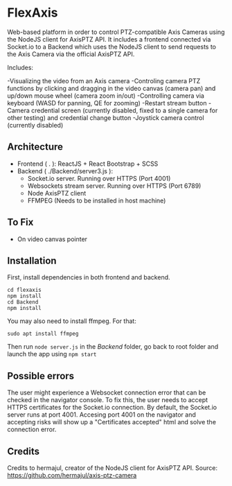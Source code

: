# FlexAxis

Web-based platform in order to control PTZ-compatible Axis Cameras using the NodeJS client for AxisPTZ API. It includes a frontend connected via Socket.io to a Backend which uses the NodeJS client to send requests to the Axis Camera via the official AxisPTZ API.

Includes:

-Visualizing the video from an Axis camera
-Controling camera PTZ functions by clicking and dragging in the video canvas (camera pan) and up/down mouse wheel (camera zoom in/out)
-Controlling camera via keyboard (WASD for panning, QE for zooming)
-Restart stream button
-Camera credential screen (currently disabled, fixed to a single camera for other testing) and credential change button
-Joystick camera control (currently disabled)

## Architecture

- Frontend ( . ): ReactJS + React Bootstrap + SCSS
- Backend ( ./Backend/server3.js ):
   - Socket.io server. Running over HTTPS (Port 4001)
   - Websockets stream server. Running over HTTPS (Port 6789)
   - Node AxisPTZ client
   - FFMPEG (Needs to be installed in host machine)

## To Fix

- On video canvas pointer

## Installation

First, install dependencies in both frontend and backend.

```
cd flexaxis
npm install
cd Backend
npm install
```
You may also need to install ffmpeg. For that:

```
sudo apt install ffmpeg
```

Then run
```node server.js``` in the *Backend* folder, go back to root folder and launch the app using
```npm start```

## Possible errors

The user might experience a Websocket connection error that can be checked in the navigator console. To fix this, the user needs to accept HTTPS certificates for the Socket.io connection. By default, the Socket.io server runs at port 4001. Accesing port 4001 on the navigator and accepting risks will show up a "Certificates accepted" html and solve the connection error.

## Credits

Credits to hermajul, creator of the NodeJS client for AxisPTZ API.
Source: https://github.com/hermajul/axis-ptz-camera

